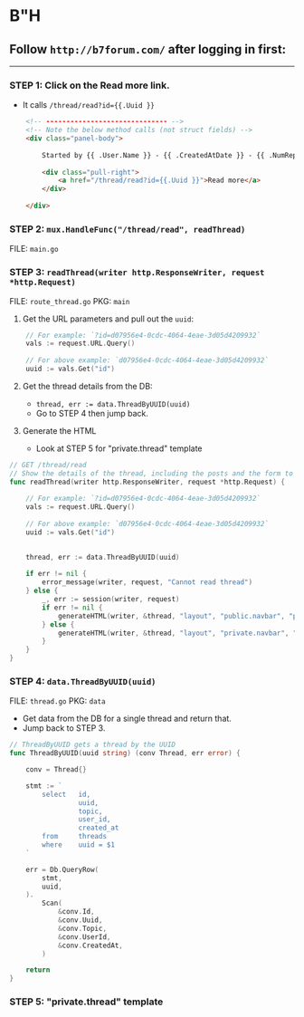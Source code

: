 # B"H


## Follow `http://b7forum.com/` after logging in first:

---

### STEP 1: Click on the **Read more** link.
- It calls `/thread/read?id={{.Uuid }}`

```html
    <!-- ------------------------------ -->
    <!-- Note the below method calls (not struct fields) -->
    <div class="panel-body">
	  
	    Started by {{ .User.Name }} - {{ .CreatedAtDate }} - {{ .NumReplies }} posts.
		
		<div class="pull-right">
            <a href="/thread/read?id={{.Uuid }}">Read more</a>
	    </div>
	  
    </div>
```




### STEP 2: `mux.HandleFunc("/thread/read", readThread)`
FILE: `main.go`




### STEP 3: `readThread(writer http.ResponseWriter, request *http.Request)`
FILE: `route_thread.go`
PKG: `main`

1. Get the URL parameters and pull out the `uuid`:

```go
	// For example: `?id=d07956e4-0cdc-4064-4eae-3d05d4209932`
	vals := request.URL.Query()
	
	// For above example: `d07956e4-0cdc-4064-4eae-3d05d4209932`
	uuid := vals.Get("id")
```

2. Get the thread details from the DB:
    - `thread, err := data.ThreadByUUID(uuid)`
    - Go to STEP 4 then jump back. 

3. Generate the HTML
    - Look at STEP 5 for "private.thread" template	

```go
// GET /thread/read
// Show the details of the thread, including the posts and the form to write a post
func readThread(writer http.ResponseWriter, request *http.Request) {
	
	// For example: `?id=d07956e4-0cdc-4064-4eae-3d05d4209932`
	vals := request.URL.Query()
	
	// For above example: `d07956e4-0cdc-4064-4eae-3d05d4209932`
	uuid := vals.Get("id")
	

	thread, err := data.ThreadByUUID(uuid)
	
	if err != nil {
		error_message(writer, request, "Cannot read thread")
	} else {
		_, err := session(writer, request)
		if err != nil {
			generateHTML(writer, &thread, "layout", "public.navbar", "public.thread")
		} else {
			generateHTML(writer, &thread, "layout", "private.navbar", "private.thread")
		}
	}
}
```




### STEP 4: `data.ThreadByUUID(uuid)`
FILE: `thread.go`
PKG: `data`

- Get data from the DB for a single thread and return that.
- Jump back to STEP 3.

```go
// ThreadByUUID gets a thread by the UUID
func ThreadByUUID(uuid string) (conv Thread, err error) {

	conv = Thread{}

	stmt := `
		select   id, 
				 uuid, 
				 topic, 
				 user_id, 
				 created_at 
		from     threads 
		where    uuid = $1
	`

	err = Db.QueryRow(
		stmt,
		uuid,
	).
		Scan(
			&conv.Id,
			&conv.Uuid,
			&conv.Topic,
			&conv.UserId,
			&conv.CreatedAt,
		)

	return
}
```





### STEP 5: "private.thread" template


